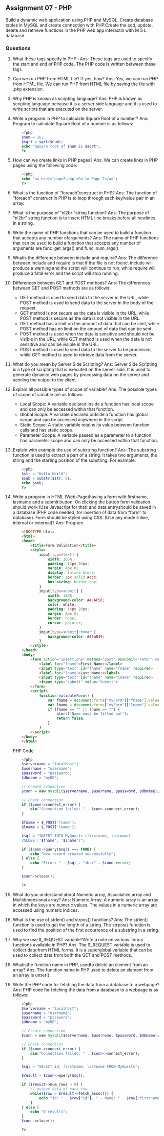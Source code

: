 ## Assignment 07 - PHP

Build a dynamic web application using PHP and MySQL. Create database tables in MySQL and create connection with PHP.Create the add, update, delete and retrieve functions in the PHP web app interactin with M S L database

### Questions

1. What these tags specify in PHP : <?php and ?>
Ans: These tags are used to specify the start and end of PHP code. The PHP code is written between these tags.

2. Can we run PHP from HTML file? If yes, how?
Ans: Yes, we can run PHP from HTML file. We can run PHP from HTML file by saving the file with .php extension.

3. Why PHP is known as scripting language?
Ans: PHP is known as scripting language because it is a server side language and it is used to write scripts that are executed on the server.

4. Write a program in PHP to calculate Square Root of a number?
Ans: Program to calculate Square Root of a number is as follows:

    ```php
        <?php
        $num = 16;
        $sqrt = sqrt($num);
        echo "Square root of $num is $sqrt";
        ?>
    ```

5. How can we create links in PHP pages?
Ans: We can create links in PHP pages using the following code:

    ```php
        <?php
        echo "<a href='page2.php'>Go to Page 2</a>";
        ?>
    ```

6. What is the function of “foreach”construct in PHP?
Ans: The function of “foreach” construct in PHP is to loop through each key/value pair in an array.

7. What is the purpose of “nl2br “string function?
Ans: The purpose of “nl2br” string function is to insert HTML line breaks before all newlines in a string.

8. Write the name of PHP functions that can be used to build a function that accepts any number ofarguments?
Ans: The name of PHP functions that can be used to build a function that accepts any number of arguments are func_get_args() and func_num_args().

9. Whatis the difference between include and require?
Ans: The difference between include and require is that if the file is not found, include will produce a warning and the script will continue to run, while require will produce a fatal error and the script will stop running.

10. Differences between GET and POST methods?
Ans: The differences between GET and POST methods are as follows:
    - GET method is used to send data to the server in the URL, while POST method is used to send data to the server in the body of the request.
    - GET method is not secure as the data is visible in the URL, while POST method is secure as the data is not visible in the URL.
    - GET method has a limit on the amount of data that can be sent, while POST method has no limit on the amount of data that can be sent.
    - POST method is used when the data is sensitive and should not be visible in the URL, while GET method is used when the data is not sensitive and can be visible in the URL.
    - POST method is used to send data to the server to be processed, while GET method is used to retrieve data from the server.

11. What do you mean by Server Side Scripting?
Ans: Server Side Scripting is a type of scripting that is executed on the server side. It is used to generate dynamic web pages by processing data on the server and sending the output to the client.

12. Explain all possible types of scope of variable?
Ans: The possible types of scope of variable are as follows:
    - Local Scope: A variable declared inside a function has local scope and can only be accessed within that function.
    - Global Scope: A variable declared outside a function has global scope and can be accessed anywhere in the script.
    - Static Scope: A static variable retains its value between function calls and has static scope.
    - Parameter Scope: A variable passed as a parameter to a function has parameter scope and can only be accessed within that function.

13. Explain with example the use of substring function?
Ans: The substring function is used to extract a part of a string. It takes two arguments, the string and the starting position of the substring. For example:

    ```php
        <?php
        $str = "Hello World";
        $sub = substr($str, 6);
        echo $sub;
        ?>
    ```

14. Write a program in HTML (Web-Page)having a form with firstname, lastname and a submit button. On clicking the button form validation should work (Use Javascript for that) and data entryshould be saved in a database (PHP code needed, for insertion of data from “form” to database). Form should be styled using CSS. (Use any mode-inline, internal or external)?
Ans: Program

    ```html
        <!DOCTYPE html>
        <html>
        <head>
            <title>Form Validation</title>
            <style>
                input[type=text] {
                    width: 100%;
                    padding: 12px 20px;
                    margin: 8px 0;
                    display: inline-block;
                    border: 1px solid #ccc;
                    box-sizing: border-box;
                }
                input[type=submit] {
                    width: 100%;
                    background-color: #4CAF50;
                    color: white;
                    padding: 14px 20px;
                    margin: 8px 0;
                    border: none;
                    cursor: pointer;
                }
                input[type=submit]:hover {
                    background-color: #45a049;
                }
            </style>
        </head>
        <body>
            <form action="insert.php" method="post" onsubmit="return validateForm()">
                <label for="fname">First Name:</label>
                <input type="text" id="fname" name="fname" required>
                <label for="lname">Last Name:</label>
                <input type="text" id="lname" name="lname" required>
                <input type="submit" value="Submit">
            </form>
            <script>
                function validateForm() {
                    var fname = document.forms["myForm"]["fname"].value;
                    var lname = document.forms["myForm"]["lname"].value;
                    if (fname == "" || lname == "") {
                        alert("Name must be filled out");
                        return false;
                    }
                }
            </script>
        </body>
        </html>
    ```

    PHP Code

    ```php
        <?php
        $servername = "localhost";
        $username = "username";
        $password = "password";
        $dbname = "myDB";

        // Create connection
        $conn = new mysqli($servername, $username, $password, $dbname);

        // Check connection
        if ($conn->connect_error) {
            die("Connection failed: " . $conn->connect_error);
        }

        $fname = $_POST['fname'];
        $lname = $_POST['lname'];

        $sql = "INSERT INTO MyGuests (firstname, lastname)
        VALUES ('$fname', '$lname')";

        if ($conn->query($sql) === TRUE) {
            echo "New record created successfully";
        } else {
            echo "Error: " . $sql . "<br>" . $conn->error;
        }

        $conn->close();

        ?>

    ```

15. What do you understand about Numeric array, Associative array and Multidimensional
array?
Ans: Numeric Array: A numeric array is an array in which the keys are numeric values. The values in a numeric array are accessed using numeric indices.

16. What is the use of strlen() and strpos() functions?
Ans: The strlen() function is used to get the length of a string. The strpos() function is used to find the position of the first occurrence of a substring in a string.

17. Why we use $_REQUEST variable?Write a note on various library functions available in
PHP?
Ans: The $_REQUEST variable is used to collect data from HTML forms. It is a superglobal variable that can be used to collect data from both the GET and POST methods.

18. Whatisthe function name in PHP, usedto delete an element from an array?
Ans: The function name in PHP used to delete an element from an array is unset().

19. Write the PHP code for fetching the data from a database to a webpage?
Ans:  PHP code for fetching the data from a database to a webpage is as follows:

    ```php
        <?php
        $servername = "localhost";
        $username = "username";
        $password = "password";
        $dbname = "myDB";

        // Create connection
        $conn = new mysqli($servername, $username, $password, $dbname);

        // Check connection
        if ($conn->connect_error) {
            die("Connection failed: " . $conn->connect_error);
        }

        $sql = "SELECT id, firstname, lastname FROM MyGuests";

        $result = $conn->query($sql);

        if ($result->num_rows > 0) {
            // output data of each row
            while($row = $result->fetch_assoc()) {
                echo "id: " . $row["id"]. " - Name: " . $row["firstname"]. " " . $row["lastname"]. "<br>";
            }
        } else {
            echo "0 results";
        }
        $conn->close();

        ?>

    ```
